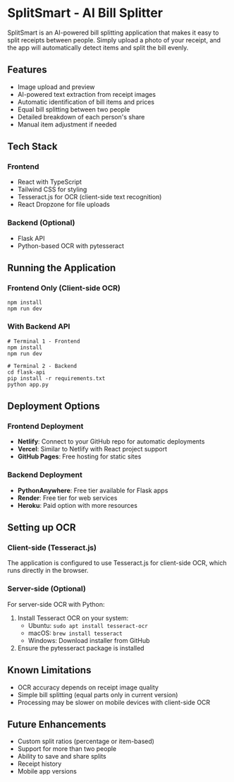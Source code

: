 # SplitSmart - AI Bill Splitter

SplitSmart is an AI-powered bill splitting application that makes it easy to split receipts between people. Simply upload a photo of your receipt, and the app will automatically detect items and split the bill evenly.

## Features

- Image upload and preview
- AI-powered text extraction from receipt images
- Automatic identification of bill items and prices
- Equal bill splitting between two people
- Detailed breakdown of each person's share
- Manual item adjustment if needed

## Tech Stack

### Frontend
- React with TypeScript
- Tailwind CSS for styling
- Tesseract.js for OCR (client-side text recognition)
- React Dropzone for file uploads

### Backend (Optional)
- Flask API
- Python-based OCR with pytesseract

## Running the Application

### Frontend Only (Client-side OCR)
```
npm install
npm run dev
```

### With Backend API
```
# Terminal 1 - Frontend
npm install
npm run dev

# Terminal 2 - Backend
cd flask-api
pip install -r requirements.txt
python app.py
```

## Deployment Options

### Frontend Deployment
- **Netlify**: Connect to your GitHub repo for automatic deployments
- **Vercel**: Similar to Netlify with React project support
- **GitHub Pages**: Free hosting for static sites

### Backend Deployment
- **PythonAnywhere**: Free tier available for Flask apps
- **Render**: Free tier for web services
- **Heroku**: Paid option with more resources

## Setting up OCR

### Client-side (Tesseract.js)
The application is configured to use Tesseract.js for client-side OCR, which runs directly in the browser.

### Server-side (Optional)
For server-side OCR with Python:
1. Install Tesseract OCR on your system:
   - Ubuntu: `sudo apt install tesseract-ocr`
   - macOS: `brew install tesseract`
   - Windows: Download installer from GitHub
2. Ensure the pytesseract package is installed

## Known Limitations

- OCR accuracy depends on receipt image quality
- Simple bill splitting (equal parts only in current version)
- Processing may be slower on mobile devices with client-side OCR

## Future Enhancements

- Custom split ratios (percentage or item-based)
- Support for more than two people
- Ability to save and share splits
- Receipt history
- Mobile app versions